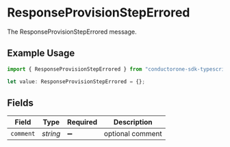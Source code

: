 # ResponseProvisionStepErrored

The ResponseProvisionStepErrored message.

## Example Usage

```typescript
import { ResponseProvisionStepErrored } from "conductorone-sdk-typescript/sdk/models/shared";

let value: ResponseProvisionStepErrored = {};
```

## Fields

| Field              | Type               | Required           | Description        |
| ------------------ | ------------------ | ------------------ | ------------------ |
| `comment`          | *string*           | :heavy_minus_sign: | optional comment   |